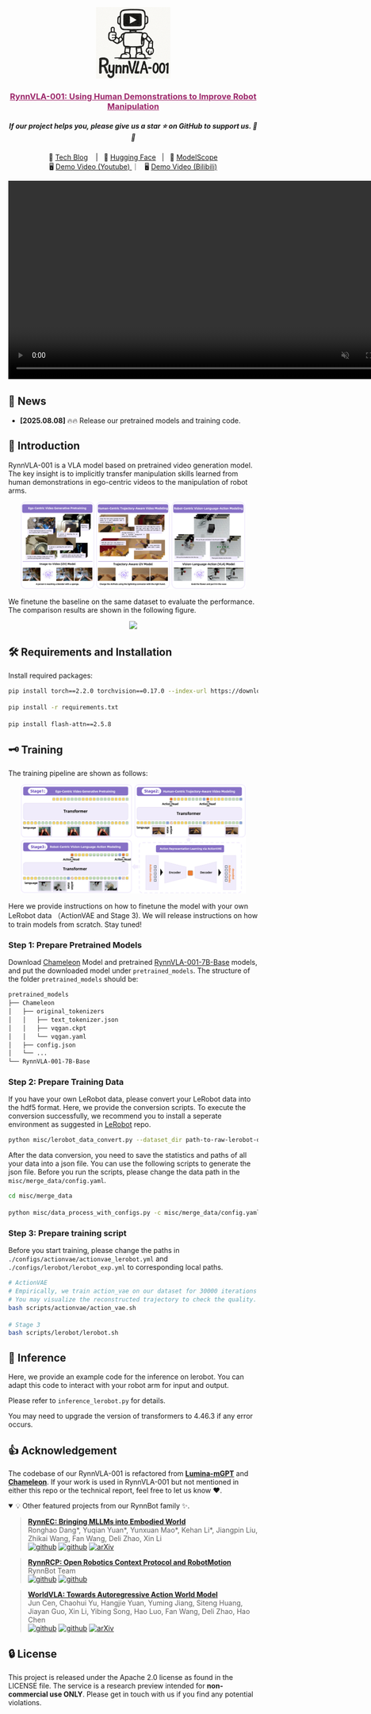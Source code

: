<p align="center">
    <img src="./assets/logo.png" width="150" style="margin-bottom: 0.2;"/>
<p>

<h3 align="center"><a href="" style="color:#9C276A">
RynnVLA-001: Using Human Demonstrations to Improve Robot Manipulation</a></h3>
<h5 align="center"> If our project helps you, please give us a star ⭐ on GitHub to support us. 🙏🙏 </h2>


<p align="center">
        📃 <a href="https://huggingface.co/blog/Alibaba-DAMO-Academy/rynnvla-001"> Tech Blog</a> &nbsp&nbsp | &nbsp&nbsp🤗 <a href="https://huggingface.co/Alibaba-DAMO-Academy/RynnVLA-001-7B-Base">Hugging Face</a>&nbsp&nbsp | &nbsp&nbsp🤖 <a href="https://modelscope.cn/models/DAMO_Academy/RynnVLA-001-7B-Base">ModelScope</a> <br>
        🖥️ <a href="https://youtu.be/nTv0SCvejlE">Demo Video (Youtube) </a>  ｜ &nbsp&nbsp🖥️ <a href="https://www.bilibili.com/video/BV1hVt2zME2B">Demo Video (Bilibili) </a>
<br>

<div align="center"><video src="https://github.com/user-attachments/assets/96588406-a533-4cdc-84f4-776b43e61d82" width="800" autoplay loop muted></div>


## 📰 News

* **[2025.08.08]**  🔥🔥 Release our pretrained models and training code.


## 🌟 Introduction
RynnVLA-001 is a VLA model based on pretrained video generation model. The key insight is to implicitly transfer manipulation skills learned from human demonstrations in ego-centric videos to the manipulation of robot arms.
<p align="center">
<img src="assets/overview.png" style="max-width: 90%; height: auto;">


<p>

We finetune the baseline on the same dataset to evaluate the performance. The comparison results are shown in the following figure.
<p align="center">
<img src="https://github.com/user-attachments/assets/8e5960f5-a232-4dd3-9dca-df067caa2f30" style="max-width: 90%; height: auto;">

<p>

## 🛠️ Requirements and Installation

Install required packages:

```bash
pip install torch==2.2.0 torchvision==0.17.0 --index-url https://download.pytorch.org/whl/cu121

pip install -r requirements.txt

pip install flash-attn==2.5.8
```

## 🗝️ Training

The training pipeline are shown as follows:

<p align="center">
<img src="assets/framework.png" style="max-width: 90%; height: auto;">

<p>

Here we provide instructions on how to finetune the model with your own LeRobot data （ActionVAE and Stage 3). We will release instructions on how to train models from scratch. Stay tuned!

### Step 1: Prepare Pretrained Models

Download [Chameleon](https://huggingface.co/Alpha-VLLM/Chameleon_7B_mGPT) Model and pretrained [RynnVLA-001-7B-Base](https://huggingface.co/Alibaba-DAMO-Academy/RynnVLA-001-7B-Base) models, and put the downloaded model under `pretrained_models`. The structure of the folder `pretrained_models` should be:
```bash
pretrained_models
├── Chameleon
│   ├── original_tokenizers
│   │   ├── text_tokenizer.json
│   │   ├── vqgan.ckpt
│   │   └── vqgan.yaml
│   ├── config.json
│   └── ...
└── RynnVLA-001-7B-Base
```

### Step 2: Prepare Training Data

If you have your own LeRobot data, please convert your LeRobot data into the hdf5 format. Here, we provide the conversion scripts. To execute the conversion successfully, we recommend you to install a seperate environment as suggested in [LeRobot](https://github.com/huggingface/lerobot) repo.

```bash
python misc/lerobot_data_convert.py --dataset_dir path-to-raw-lerobot-data --task_name dataset-name --save_dir path-to-save-hdf5-files
```

After the data conversion, you need to save the statistics and paths of all your data into a json file. You can use the following scripts to generate the json file. Before you run the scripts, please change the data path in the `misc/merge_data/config.yaml`.

```bash
cd misc/merge_data

python misc/data_process_with_configs.py -c misc/merge_data/config.yaml
```

### Step 3: Prepare training script

Before you start training, please change the paths in `./configs/actionvae/actionvae_lerobot.yml` and `./configs/lerobot/lerobot_exp.yml` to corresponding local paths.

```bash
# ActionVAE
# Empirically, we train action_vae on our dataset for 30000 iterations with batch size of 16 * 8 (GPUs).
# You may visualize the reconstructed trajectory to check the quality.
bash scripts/actionvae/action_vae.sh

# Stage 3
bash scripts/lerobot/lerobot.sh
```
## 🤖 Inference

Here, we provide an example code for the inference on lerobot. You can adapt this code to interact with your robot arm for input and output.

Please refer to `inference_lerobot.py` for details.

You may need to upgrade the version of transformers to 4.46.3 if any error occurs.


## 👍 Acknowledgement
The codebase of our RynnVLA-001 is refactored from [**Lumina-mGPT**](https://github.com/Alpha-VLLM/Lumina-mGPT) and [**Chameleon**](https://github.com/facebookresearch/chameleon). If your work is used in RynnVLA-001 but not mentioned in either this repo or the technical report, feel free to let us know :heart:.

<details open><summary>💡 Other featured projects from our RynnBot family ✨. </summary><p>

<!--  may -->
> [**RynnEC: Bringing MLLMs into Embodied World**](https://github.com/alibaba-damo-academy/RynnEC) <br>
> Ronghao Dang*, Yuqian Yuan*, Yunxuan Mao*, Kehan Li*, Jiangpin Liu, Zhikai Wang, Fan Wang, Deli Zhao, Xin Li <br>
[![github](https://img.shields.io/badge/-Github-black?logo=github)](https://github.com/alibaba-damo-academy/RynnEC)  [![github](https://img.shields.io/github/stars/alibaba-damo-academy/RynnEC.svg?style=social)](https://github.com/alibaba-damo-academy/RynnEC) [![arXiv](https://img.shields.io/badge/Arxiv-2508.14160-b31b1b.svg?logo=arXiv)](https://arxiv.org/abs/2508.14160) <be>

> [**RynnRCP: Open Robotics Context Protocol and RobotMotion**](https://github.com/alibaba-damo-academy/RynnRCP) <br>
> RynnBot Team <br>
[![github](https://img.shields.io/badge/-Github-black?logo=github)](https://github.com/alibaba-damo-academy/RynnRCP)  [![github](https://img.shields.io/github/stars/alibaba-damo-academy/RynnRCP.svg?style=social)](https://github.com/alibaba-damo-academy/RynnRCP)  <br>

> [**WorldVLA: Towards Autoregressive Action World Model**](https://arxiv.org/abs/2506.21539) <br>
> Jun Cen, Chaohui Yu, Hangjie Yuan, Yuming Jiang, Siteng Huang, Jiayan Guo, Xin Li, Yibing Song, Hao Luo, Fan Wang, Deli Zhao, Hao Chen <br>
[![github](https://img.shields.io/badge/-Github-black?logo=github)](https://github.com/alibaba-damo-academy/WorldVLA)  [![github](https://img.shields.io/github/stars/alibaba-damo-academy/WorldVLA.svg?style=social)](https://github.com/alibaba-damo-academy/WorldVLA)  [![arXiv](https://img.shields.io/badge/Arxiv-2506.21539-b31b1b.svg?logo=arXiv)](https://arxiv.org/abs/2506.21539) <br>

</p></details>


## 🔒 License

This project is released under the Apache 2.0 license as found in the LICENSE file.
The service is a research preview intended for **non-commercial use ONLY**. Please get in touch with us if you find any potential violations.




